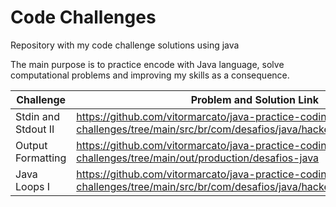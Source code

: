 # Code Challenges

Repository with my code challenge solutions using java

The main purpose is to practice encode with Java language, solve computational problems and improving my skills as a consequence.

|  Challenge         | Problem and Solution Link     |
| ------------------ | ---------------- |
|    Stdin and Stdout II       |  https://github.com/vitormarcato/java-practice-coding-challenges/tree/main/src/br/com/desafios/java/hackerrank/stdinandstdoutii
|  Output Formatting  |   https://github.com/vitormarcato/java-practice-coding-challenges/tree/main/out/production/desafios-java
|  Java Loops I | https://github.com/vitormarcato/java-practice-coding-challenges/tree/main/src/br/com/desafios/java/hackerrank/loops-i


